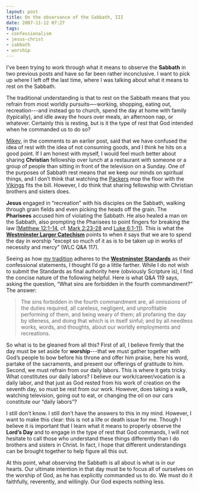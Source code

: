 ```yaml
---
layout: post
title: On the observance of the Sabbath, III
date: 2007-11-12 07:27
tags:
- confessionalism
- jesus-christ
- sabbath
- worship
---
```

I&rsquo;ve been trying to work through what it means to observe the <span style="font-weight: bold;">Sabbath</span> in two previous posts and have so far been rather inconclusive.  I want to pick up where I left off the last time, where I was talking about what it means to rest on the Sabbath.

The traditional understanding is that to rest on the Sabbath means that you refrain from most worldly pursuits&mdash;-working, shopping, eating out, recreation---and instead go to church, spend the day at home with family (typically), and idle away the hours over meals, an afternoon nap, or whatever.  Certainly this is resting, but is it the type of rest that God intended when he commanded us to do so?

<a href="http://mikeyarce.blogspot.com">Mikey</a>, in the comments to an earlier post, said that we have confused the idea of rest with the idea of not consuming goods, and I think he hits on a good point.  If I am honest with myself, I would feel much better about sharing <span style="font-weight: bold;">Christian</span> fellowship over lunch at a restaurant with someone or a group of people than sitting in front of the television on a Sunday.  One of the purposes of Sabbath rest means that we keep our minds on spiritual things, and I don&rsquo;t think that watching the <a href="http://www.packers.com">Packers</a> mop the floor with the <a href="http://www.vikings.com">Vikings</a> fits the bill.  However, I do think that sharing fellowship with Christian brothers and sisters does.

<span style="font-weight: bold;">Jesus</span> engaged in &ldquo;recreation&rdquo; with his disciples on the Sabbath, walking through grain fields and even picking the heads off the grain.  The <span style="font-weight: bold;">Pharisees</span> accused him of violating the Sabbath.  He also healed a man on the Sabbath, also prompting the Pharisees to point fingers for breaking the law [<a href="http://www.biblegateway.com/passage/?search=Matthew%2012:1-14;&amp;version=31;">Matthew 12:1-14</a>, cf. <a href="http://www.biblegateway.com/passage/?search=Mark%202:23-28;&amp;version=31;">Mark 2:23-28</a> and <a href="http://www.biblegateway.com/passage/?search=Luke%206:1-11;&amp;version=31;">Luke 6:1-11</a>].  This is what the <span style="font-weight: bold;"><a href="http://www.opc.org/lc.html">Westminster Larger Catechism</a></span> points to when it says that we are to spend the day in worship &ldquo;except so much of it as is to be taken up in works of necessity and mercy&rdquo; (WLC Q&amp;A 117).

Seeing as how <a href="http://www.pcanet.org">my tradition</a> adheres to the <span style="font-weight: bold;"><a href="http://en.wikipedia.org/wiki/Westminster_Standards">Westminster Standards</a></span> as their confessional statements, I thought I&rsquo;d go a little farther.  While I do not wish to submit the Standards as final authority here (obviously Scripture is), I find the concise nature of the following helpful.  Here is what Q&amp;A 119 says, asking the question, &ldquo;What sins are forbidden in the fourth commandment?&rdquo;  The answer:</p>
<blockquote>
The sins forbidden in the fourth commandment are, all omissions of the duties required, all careless, negligent, and unprofitable performing of them, and being weary of them; all profaning the day by idleness, and doing that which is in itself sinful; and by all needless works, words, and thoughts, about our worldly employments and recreations.
</blockquote>

So what is to be gleaned from all this?  First of all, I believe firmly that the day must be set aside for <span style="font-weight: bold;">worship</span>---that we must gather together with God&rsquo;s people to bow before his throne and offer him praise, here his word, partake of the sacraments, and present our offerings of gratitude to him.  Second, we must refrain from our daily labors.  This is where it gets tricky.  What constitutes our daily labors?  I believe our work/career/vocation is a daily labor, and that just as God rested from his work of creation on the seventh day, so must be rest from our work.  However, does taking a walk, watching television, going out to eat, or changing the oil on our cars constitute our &ldquo;daily labors&rdquo;?

I still don&rsquo;t know.  I still don&rsquo;t have the answers to this in my mind.  However, I want to make this clear: this is not a life or death issue for me.  Though I believe it is important that I learn what it means to properly observe the <span style="font-weight: bold;">Lord&rsquo;s Day</span> and to engage in the type of rest that God commands, I will not hesitate to call those who understand these things differently than I do brothers and sisters in Christ.  In fact, I hope that different understandings can be brought together to help figure all this out.

At this point, what observing the Sabbath is all about is what is in our hearts.  Our ultimate intention in that day must be to focus all of ourselves on the worship of God, as he has explicitly commanded us to do.  We must do it faithfully, reverently, and willingly.  Our God expects nothing less.
